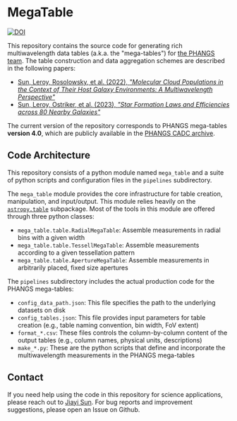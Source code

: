 # MegaTable

[![DOI](https://zenodo.org/badge/DOI/10.5281/zenodo.6584841.svg)](https://doi.org/10.5281/zenodo.6584841)

This repository contains the source code for generating rich multiwavelength data tables (a.k.a. the "mega-tables") for [the PHANGS team](https://sites.google.com/view/phangs/home). The table construction and data aggregation schemes are described in the following papers:

+ [Sun, Leroy, Rosolowsky, et al. (2022), *"Molecular Cloud Populations in the Context of Their Host Galaxy Environments: A Multiwavelength Perspective"*](https://ui.adsabs.harvard.edu/abs/2022AJ....164...43S)
+ [Sun, Leroy, Ostriker, et al. (2023), *"Star Formation Laws and Efficiencies across 80 Nearby Galaxies"*](https://ui.adsabs.harvard.edu/abs/2023ApJ...945L..19S)

The current version of the repository corresponds to PHANGS mega-tables **version 4.0**, which are publicly available in the [PHANGS CADC archive](https://www.canfar.net/storage/vault/list/phangs/RELEASES/Sun_etal_2022).

## Code Architecture

This repository consists of a python module named `mega_table` and a suite of python scripts and configuration files in the `pipelines` subdirectory.

The `mega_table` module provides the core infrastructure for table creation, manipulation, and input/output. This module relies heavily on the [`astropy.table`](https://docs.astropy.org/en/stable/table/index.html) subpackage. Most of the tools in this module are offered through three python classes:
+ `mega_table.table.RadialMegaTable`: Assemble measurements in radial bins with a given width
+ `mega_table.table.TessellMegaTable`: Assemble measurements according to a given tessellation pattern
+ `mega_table.table.ApertureMegaTable`: Assemble measurements in arbitrarily placed, fixed size apertures

The `pipelines` subdirectory includes the actual production code for the PHANGS mega-tables:
+ `config_data_path.json`: This file specifies the path to the underlying datasets on disk
+ `config_tables.json`: This file provides input parameters for table creation (e.g., table naming convention, bin width, FoV extent)
+ `format_*.csv`: These files controls the column-by-column content of the output tables (e.g., column names, physical units, descriptions)
+ `make_*.py`: These are the python scripts that define and incorporate the multiwavelength measurements in the PHANGS mega-tables

## Contact

If you need help using the code in this repository for science applications, please reach out to [Jiayi Sun](https://github.com/astrojysun). For bug reports and improvement suggestions, please open an Issue on Github.
